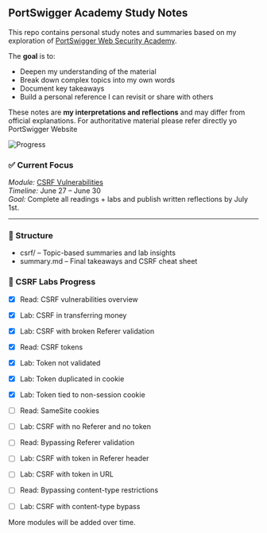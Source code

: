 ## PortSwigger Academy Study Notes 

This repo contains personal study notes and summaries based on my exploration of [PortSwigger Web Security Academy](https://portswigger.net/web-security/learning-paths).
  

The **goal** is to:  
- Deepen my understanding of the material  
- Break down complex topics into my own words  
- Document key takeaways  
- Build a personal reference I can revisit or share with others   

These notes are **my interpretations and reflections** and may differ from official explanations. For authoritative material please refer directly yo PortSwigger Website

![Progress](https://img.shields.io/badge/CSRF%20Study-0%25-red)

### ✅ Current Focus
*Module:* [CSRF Vulnerabilities](https://portswigger.net/web-security/csrf)  
*Timeline:* June 27 – June 30  
*Goal:* Complete all readings + labs and publish written reflections by July 1st.

---

### 📁 Structure
- csrf/ – Topic-based summaries and lab insights
- summary.md – Final takeaways and CSRF cheat sheet


### 🔬 CSRF Labs Progress

- [x] Read: CSRF vulnerabilities overview
- [x] Lab: CSRF in transferring money
- [x] Lab: CSRF with broken Referer validation
- [x] Read: CSRF tokens
- [x] Lab: Token not validated
- [x] Lab: Token duplicated in cookie
- [x] Lab: Token tied to non-session cookie
- [ ] Read: SameSite cookies
- [ ] Lab: CSRF with no Referer and no token
- [ ] Read: Bypassing Referer validation
- [ ] Lab: CSRF with token in Referer header
- [ ] Lab: CSRF with token in URL
- [ ] Read: Bypassing content-type restrictions
- [ ] Lab: CSRF with content-type bypass 


More modules will be added over time.
